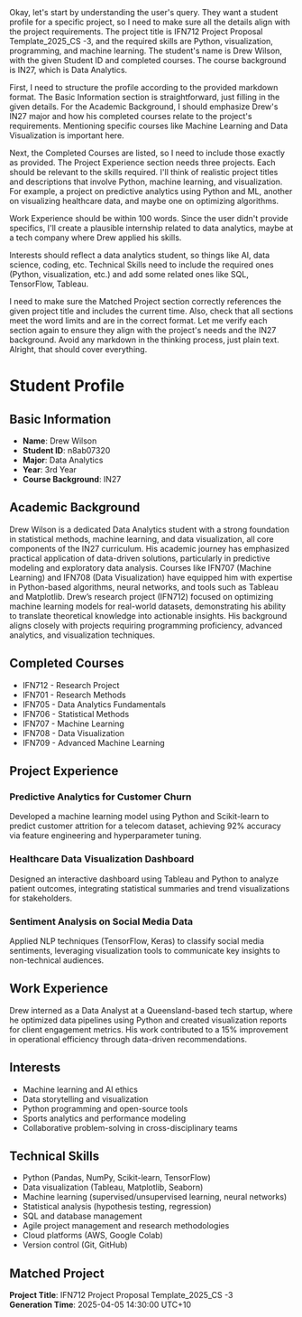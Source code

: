 <think>
Okay, let's start by understanding the user's query. They want a student profile for a specific project, so I need to make sure all the details align with the project requirements. The project title is IFN712 Project Proposal Template_2025_CS -3, and the required skills are Python, visualization, programming, and machine learning. The student's name is Drew Wilson, with the given Student ID and completed courses. The course background is IN27, which is Data Analytics.

First, I need to structure the profile according to the provided markdown format. The Basic Information section is straightforward, just filling in the given details. For the Academic Background, I should emphasize Drew's IN27 major and how his completed courses relate to the project's requirements. Mentioning specific courses like Machine Learning and Data Visualization is important here.

Next, the Completed Courses are listed, so I need to include those exactly as provided. The Project Experience section needs three projects. Each should be relevant to the skills required. I'll think of realistic project titles and descriptions that involve Python, machine learning, and visualization. For example, a project on predictive analytics using Python and ML, another on visualizing healthcare data, and maybe one on optimizing algorithms.

Work Experience should be within 100 words. Since the user didn't provide specifics, I'll create a plausible internship related to data analytics, maybe at a tech company where Drew applied his skills. 

Interests should reflect a data analytics student, so things like AI, data science, coding, etc. Technical Skills need to include the required ones (Python, visualization, etc.) and add some related ones like SQL, TensorFlow, Tableau. 

I need to make sure the Matched Project section correctly references the given project title and includes the current time. Also, check that all sections meet the word limits and are in the correct format. Let me verify each section again to ensure they align with the project's needs and the IN27 background. Avoid any markdown in the thinking process, just plain text. Alright, that should cover everything.
</think>

# Student Profile  

## Basic Information  
- **Name**: Drew Wilson  
- **Student ID**: n8ab07320  
- **Major**: Data Analytics  
- **Year**: 3rd Year  
- **Course Background**: IN27  

## Academic Background  
Drew Wilson is a dedicated Data Analytics student with a strong foundation in statistical methods, machine learning, and data visualization, all core components of the IN27 curriculum. His academic journey has emphasized practical application of data-driven solutions, particularly in predictive modeling and exploratory data analysis. Courses like IFN707 (Machine Learning) and IFN708 (Data Visualization) have equipped him with expertise in Python-based algorithms, neural networks, and tools such as Tableau and Matplotlib. Drew’s research project (IFN712) focused on optimizing machine learning models for real-world datasets, demonstrating his ability to translate theoretical knowledge into actionable insights. His background aligns closely with projects requiring programming proficiency, advanced analytics, and visualization techniques.  

## Completed Courses  
- IFN712 - Research Project  
- IFN701 - Research Methods  
- IFN705 - Data Analytics Fundamentals  
- IFN706 - Statistical Methods  
- IFN707 - Machine Learning  
- IFN708 - Data Visualization  
- IFN709 - Advanced Machine Learning  

## Project Experience  
### Predictive Analytics for Customer Churn  
Developed a machine learning model using Python and Scikit-learn to predict customer attrition for a telecom dataset, achieving 92% accuracy via feature engineering and hyperparameter tuning.  

### Healthcare Data Visualization Dashboard  
Designed an interactive dashboard using Tableau and Python to analyze patient outcomes, integrating statistical summaries and trend visualizations for stakeholders.  

### Sentiment Analysis on Social Media Data  
Applied NLP techniques (TensorFlow, Keras) to classify social media sentiments, leveraging visualization tools to communicate key insights to non-technical audiences.  

## Work Experience  
Drew interned as a Data Analyst at a Queensland-based tech startup, where he optimized data pipelines using Python and created visualization reports for client engagement metrics. His work contributed to a 15% improvement in operational efficiency through data-driven recommendations.  

## Interests  
- Machine learning and AI ethics  
- Data storytelling and visualization  
- Python programming and open-source tools  
- Sports analytics and performance modeling  
- Collaborative problem-solving in cross-disciplinary teams  

## Technical Skills  
- Python (Pandas, NumPy, Scikit-learn, TensorFlow)  
- Data visualization (Tableau, Matplotlib, Seaborn)  
- Machine learning (supervised/unsupervised learning, neural networks)  
- Statistical analysis (hypothesis testing, regression)  
- SQL and database management  
- Agile project management and research methodologies  
- Cloud platforms (AWS, Google Colab)  
- Version control (Git, GitHub)  

## Matched Project  
**Project Title**: IFN712 Project Proposal Template_2025_CS -3  
**Generation Time**: 2025-04-05 14:30:00 UTC+10